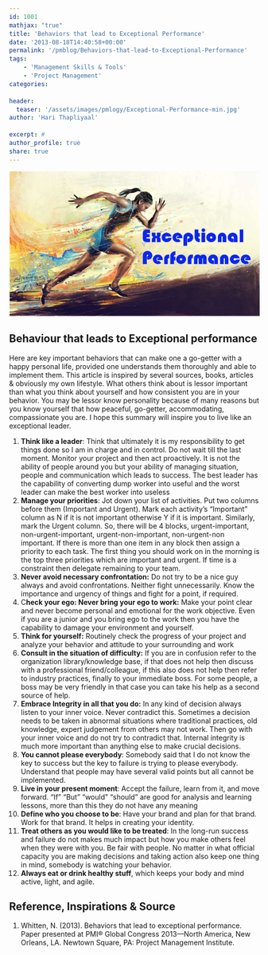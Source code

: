 ```yaml
---
id: 1001   
mathjax: "true"
title: 'Behaviors that lead to Exceptional Performance'
date: '2013-08-18T14:40:58+00:00'
permalink: '/pmblog/Behaviors-that-lead-to-Exceptional-Performance'
tags: 
    - 'Management Skills & Tools'
    - 'Project Management'
categories:

header:
  teaser: '/assets/images/pmlogy/Exceptional-Performance-min.jpg'
author: 'Hari Thapliyaal'

excerpt: #
author_profile: true
share: true
---
```

![](/assets/images/pmlogy/Exceptional-Performance-min.jpg)  

## Behaviour that leads to Exceptional performance

Here are key important behaviors that can make one a go-getter with a happy personal life, provided one understands them thoroughly and able to implement them. This article is inspired by several sources, books, articles &amp; obviously my own lifestyle. What others think about is lessor important than what you think about yourself and how consistent you are in your behavior. You may be lessor know personality because of many reasons but you know yourself that how peaceful, go-getter, accommodating, compassionate you are. I hope this summary will inspire you to live like an exceptional leader.

1. **Think like a leader**: Think that ultimately it is my responsibility to get things done so I am in charge and in control. Do not wait till the last moment. Monitor your project and then act proactively. It is not the ability of people around you but your ability of managing situation, people and communication which leads to success. The best leader has the capability of converting dump worker into useful and the worst leader can make the best worker into useless
2. **Manage your priorities**: Jot down your list of activities. Put two columns before them (Important and Urgent). Mark each activity’s “Important” column as N if it is not important otherwise Y if it is important. Similarly, mark the Urgent column. So, there will be 4 blocks, urgent-important, non-urgent-important, urgent-non-important, non-urgent-non important. If there is more than one item in any block then assign a priority to each task. The first thing you should work on in the morning is the top three priorities which are important and urgent. If time is a constraint then delegate remaining to your team.
3. **Never avoid necessary confrontation:** Do not try to be a nice guy always and avoid confrontations. Neither fight unnecessarily. Know the importance and urgency of things and fight for a point, if required.
4. C**heck your ego: Never bring your ego to work:** Make your point clear and never become personal and emotional for the work objective. Even if you are a junior and you bring ego to the work then you have the capability to damage your environment and yourself.
5. **Think for yourself:** Routinely check the progress of your project and analyze your behavior and attitude to your surrounding and work
6. **Consult in the situation of difficulty:** If you are in confusion refer to the organization library/knowledge base, if that does not help then discuss with a professional friend/colleague, if this also does not help then refer to industry practices, finally to your immediate boss. For some people, a boss may be very friendly in that case you can take his help as a second source of help.
7. **Embrace Integrity in all that you do:** In any kind of decision always listen to your inner voice. Never contradict this. Sometimes a decision needs to be taken in abnormal situations where traditional practices, old knowledge, expert judgement from others may not work. Then go with your inner voice and do not try to contradict that. Internal integrity is much more important than anything else to make crucial decisions.
8. **You cannot please everybody**: Somebody said that I do not know the key to success but the key to failure is trying to please everybody. Understand that people may have several valid points but all cannot be implemented.
9. **Live in your present moment**: Accept the failure, learn from it, and move forward. “If” “But” “would” “should” are good for analysis and learning lessons, more than this they do not have any meaning
10. **Define who you choose to be**: Have your brand and plan for that brand. Work for that brand. It helps in creating your identity.
11. **Treat others as you would like to be treated**: In the long-run success and failure do not makes much impact but how you make others feel when they were with you. Be fair with people. No matter in what official capacity you are making decisions and taking action also keep one thing in mind, somebody is watching your behavior.
12. **Always eat or drink healthy stuff**, which keeps your body and mind active, light, and agile.

## Reference, Inspirations &amp; Source

1. Whitten, N. (2013). Behaviors that lead to exceptional performance. Paper presented at PMI® Global Congress 2013—North America, New Orleans, LA. Newtown Square, PA: Project Management Institute.